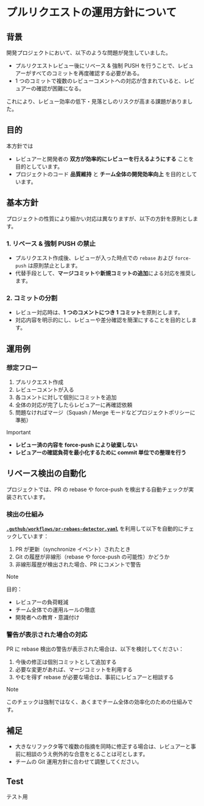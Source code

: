 # プルリクエストの運用方針について

## 背景

開発プロジェクトにおいて、以下のような問題が発生していました。

- プルリクエストレビュー後にリベース & 強制 PUSH を行うことで、レビュアーがすべてのコミットを再度確認する必要がある。
- 1 つのコミットで複数のレビューコメントへの対応が含まれていると、レビュアーの確認が困難になる。

これにより、レビュー効率の低下・見落としのリスクが高まる課題がありました。

## 目的

本方針では

- レビュアーと開発者の **双方が効率的にレビューを行えるようにする** ことを目的としています。
- プロジェクトのコード **品質維持** と **チーム全体の開発効率向上** を目的としています。

## 基本方針

プロジェクトの性質により細かい対応は異なりますが、以下の方針を原則とします。

### 1. リベース & 強制 PUSH の禁止

- プルリクエスト作成後、レビューが入った時点での `rebase` および `force-push` は原則禁止とします。
- 代替手段として、**マージコミット**や**新規コミットの追加**による対応を推奨します。

### 2. コミットの分割

- レビュー対応時は、**1 つのコメントにつき 1 コミット**を原則とします。
- 対応内容を明示的にし、レビューや差分確認を簡潔にすることを目的とします。

## 運用例

### 想定フロー

1. プルリクエスト作成
2. レビューコメントが入る
3. 各コメントに対して個別にコミットを追加
4. 全体の対応が完了したらレビュアーに再確認依頼
5. 問題なければマージ（Squash / Merge モードなどプロジェクトポリシーに準拠）

> [!IMPORTANT]
>
> - **レビュー済の内容を force-push により破棄しない**
> - **レビュアーの確認負荷を最小化するために commit 単位での整理を行う**

## リベース検出の自動化

プロジェクトでは、PR の rebase や force-push を検出する自動チェックが実装されています。

### 検出の仕組み

[**`.guthub/workflows/pr-rebaes-detector.yaml`**](../.github/workflows/pr-rebase-detector.yaml) を利用して以下を自動的にチェックしています：

1. PR が更新（synchronize イベント）されたとき
2. Git の履歴が非線形（rebase や force-push の可能性）かどうか
3. 非線形履歴が検出された場合、PR にコメントで警告

> [!NOTE]
> 目的：
>
> - レビュアーの負荷軽減
> - チーム全体での運用ルールの徹底
> - 開発者への教育・意識付け

### 警告が表示された場合の対応

PR に rebase 検出の警告が表示された場合は、以下を検討してください：

1. 今後の修正は個別コミットとして追加する
2. 必要な変更があれば、マージコミットを利用する
3. やむを得ず rebase が必要な場合は、事前にレビュアーと相談する

> [!NOTE]
> このチェックは強制ではなく、あくまでチーム全体の効率化のための仕組みです。

## 補足

- 大きなリファクタ等で複数の指摘を同時に修正する場合は、レビュアーと事前に相談のうえ例外的な合意をとることは可とします。
- チームの Git 運用方針に合わせて調整してください。

## Test

テスト用
